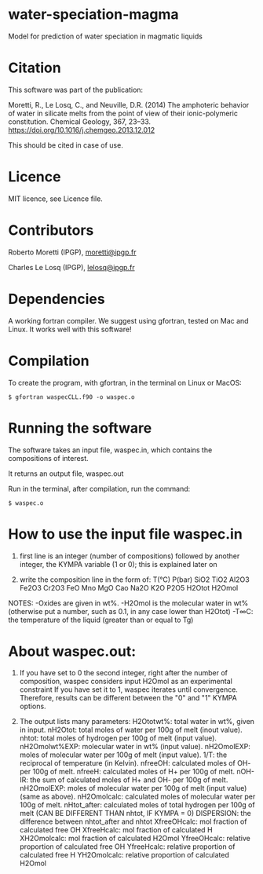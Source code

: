 # water-speciation-magma

Model for prediction of water speciation in magmatic liquids

# Citation

This software was part of the publication:

Moretti, R., Le Losq, C., and Neuville, D.R. (2014) The amphoteric behavior of water in silicate melts from the point of view of their ionic-polymeric constitution. Chemical Geology, 367, 23–33. https://doi.org/10.1016/j.chemgeo.2013.12.012

This should be cited in case of use.

# Licence

MIT licence, see Licence file.

# Contributors

Roberto Moretti (IPGP), moretti@ipgp.fr

Charles Le Losq (IPGP), lelosq@ipgp.fr

# Dependencies

A working fortran compiler. We suggest using gfortran, tested on Mac and Linux. It works well with this software!

# Compilation

To create the program, with gfortran, in the terminal on Linux or MacOS:

`$ gfortran waspecCLL.f90 -o waspec.o`

# Running the software

The software takes an input file, waspec.in, which contains the compositions of interest.

It returns an output file, waspec.out

Run in the terminal, after compilation, run the command:

`$ waspec.o`

# How to use the input file waspec.in

1) first line is an integer (number of compositions) followed by another integer, the KYMPA variable (1 or 0);
this is explained later on

4) write the composition line in the form of:
T(°C) P(bar) SiO2 TiO2 Al2O3 Fe2O3 Cr2O3 FeO Mno MgO Cao Na2O K2O P2O5 H2Otot H2Omol

NOTES:
-Oxides are given in wt%.
-H2Omol is the molecular water in wt% (otherwise put a number, such as 0.1, in any case lower than H2Otot)
-T∞C: the temperature of the liquid (greater than or equal to Tg)

# About waspec.out:

1) If you have set to 0 the second integer, right after the number of composition, waspec considers input H2Omol as an experimental constraint
If you have set it to 1, waspec iterates until convergence.
Therefore, results can be different between the "0" and "1" KYMPA options.

2) The output lists many parameters:
H2Ototwt%: total water in wt%, given in input.
nH2Otot: total moles of water per 100g of melt (inout value).
nhtot: total moles of hydrogen per 100g of melt (input value).
nH2Omolwt%EXP: molecular water in wt% (input value).
nH2OmolEXP: moles of molecular water per 100g of melt (input value).
1/T: the reciprocal of temperature (in Kelvin).
nfreeOH: calculated moles of OH- per 100g of melt.
nfreeH: calculated moles of H+ per 100g of melt.
nOH-IR: the sum of calculated moles of H+ and OH- per 100g of melt.
nH2OmolEXP: moles of molecular water per 100g of melt (input value) (same as above).
nH2Omolcalc: calculated moles of molecular water per 100g of melt.
nHtot_after: calculated moles of total hydrogen per 100g of melt (CAN BE DIFFERENT THAN nhtot, IF KYMPA = 0)
DISPERSION: the difference between nhtot_after and nhtot
XfreeOHcalc: mol fraction of calculated free OH
XfreeHcalc: mol fraction of calculated H
XH2Omolcalc: mol fraction of calculated H2Omol
YfreeOHcalc: relative proportion of calculated free OH
YfreeHcalc: relative proportion of calculated free H
YH2Omolcalc: relative proportion of calculated H2Omol

